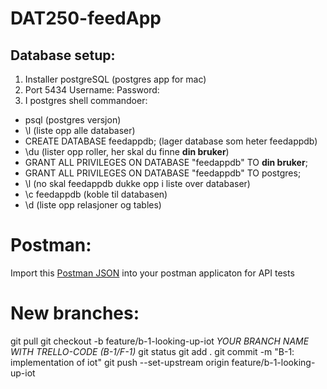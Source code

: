 # DAT250-feedApp

## Database setup:
1. Installer postgreSQL (postgres app for mac)
2. Port 5434
     Username:
     Password:
3. I postgres shell commandoer:
  - psql (postgres versjon)
  - \l (liste opp alle databaser)
  - CREATE DATABASE feedappdb; (lager database som heter feedappdb)
  - \du (lister opp roller, her skal du finne **din bruker**)
  - GRANT ALL PRIVILEGES ON DATABASE "feedappdb" TO **din bruker**;
  - GRANT ALL PRIVILEGES ON DATABASE "feedappdb" TO postgres;
  - \l (no skal feedappdb dukke opp i liste over databaser)
  - \c feedappdb (koble til databasen)
  - \d (liste opp relasjoner og tables)



# Postman:
Import this [Postman JSON](https://www.getpostman.com/collections/51079e8f1eabbe1f4071) into your postman applicaton for API tests 


# New branches:
git pull
git checkout -b feature/b-1-looking-up-iot
*YOUR BRANCH NAME WITH TRELLO-CODE (B-1/F-1)*
git status
git add . 
git commit -m "B-1: implementation of iot"
git push --set-upstream origin feature/b-1-looking-up-iot